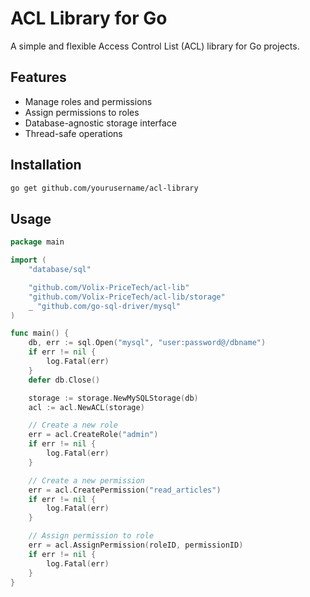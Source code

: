 # ACL Library for Go

A simple and flexible Access Control List (ACL) library for Go projects.

## Features

- Manage roles and permissions
- Assign permissions to roles
- Database-agnostic storage interface
- Thread-safe operations

## Installation

```bash
go get github.com/yourusername/acl-library
```

## Usage

```go
package main

import (
	"database/sql"

	"github.com/Volix-PriceTech/acl-lib"
	"github.com/Volix-PriceTech/acl-lib/storage"
	_ "github.com/go-sql-driver/mysql"
)

func main() {
	db, err := sql.Open("mysql", "user:password@/dbname")
	if err != nil {
		log.Fatal(err)
	}
	defer db.Close()

	storage := storage.NewMySQLStorage(db)
	acl := acl.NewACL(storage)

	// Create a new role
	err = acl.CreateRole("admin")
	if err != nil {
		log.Fatal(err)
	}

	// Create a new permission
	err = acl.CreatePermission("read_articles")
	if err != nil {
		log.Fatal(err)
	}

	// Assign permission to role
	err = acl.AssignPermission(roleID, permissionID)
	if err != nil {
		log.Fatal(err)
	}
}
```